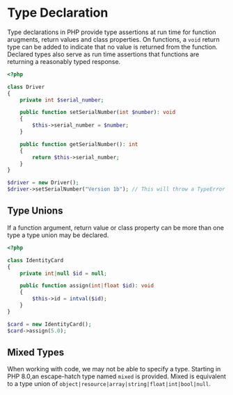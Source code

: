 # Type Declaration

Type declarations in PHP provide type assertions at run time for function arugments, return values and class properties.
On functions, a `void` return type can be added to indicate that no value is returned from the function.
Declared types also serve as run time assertions that functions are returning a reasonably typed response.

```php
<?php

class Driver
{
    private int $serial_number;

    public function setSerialNumber(int $number): void
    {
        $this->serial_number = $number;
    }

    public function getSerialNumber(): int
    {
        return $this->serial_number; 
    }
}

$driver = new Driver();
$driver->setSerialNumber("Version 1b"); // This will throw a TypeError
```

## Type Unions

If a function argument, return value or class property can be more than one type a type union may be declared.

```php
<?php

class IdentityCard
{
    private int|null $id = null;

    public function assign(int|float $id): void
    {
        $this->id = intval($id);
    }
}

$card = new IdentityCard();
$card->assign(5.0);
```

## Mixed Types

When working with code, we may not be able to specify a type.
Starting in PHP 8.0,an escape-hatch type named `mixed` is provided.
Mixed is equivalent to a type union of `object|resource|array|string|float|int|bool|null`.
